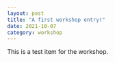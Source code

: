 ```yaml
---
layout: post
title: "A first workshop entry!"
date: 2021-10-07
category: workshop
---
```


This is a test item for the workshop.
